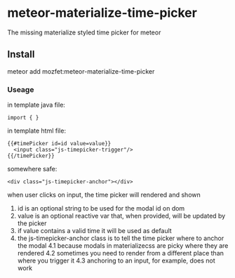 # meteor-materialize-time-picker
The missing materialize styled time picker for meteor

## Install

meteor add mozfet:meteor-materialize-time-picker


### Useage

in template java file:
```
import { }
```

in template html file:
```
{{#timePicker id=id value=value}}
  <input class="js-timepicker-trigger"/>
{{/timePicker}}
```

somewhere safe:
```
<div class="js-timepicker-anchor"></div>
```

when user clicks on input, the time picker will rendered and shown

1. id is an optional string to be used for the modal id on dom
2. value is an optional reactive var that, when provided, will be updated by the picker
3. if value contains a valid time it will be used as default
4. the js-timepicker-anchor class is to tell the time picker where to anchor the modal
4.1 because modals in materializecss are picky where they are rendered
4.2 sometimes you need to render from a different place than where you trigger it
4.3 anchoring to an input, for example, does not work
